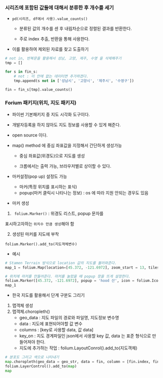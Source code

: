 ### 시리즈에 포함된 값들에 대해서 분류한 후 개수를 세기 

- `pd(시리즈, df에서 사용).value_counts()`
  
  - 분류된 값의 개수를 센 후 내림차순으로 정렬된 결과를 반환한다.
  
  - 주로 index 추출, 반환을 통해 사용한다.

- 이를 활용하여 제외된 자료를 찾고 도출하기

```python
# not in, 반복문을 활용해서 성남, 고양, 제주, 수영 을 삭제해주기
tmp = []

for s in fin_s:
    # not : 이 안에 없는 데이터면 추가하겠다.
    tmp.append(s not in ['성남시', '고양시', '제주시', '수영구'])

fin = fin_s[tmp].value_counts()
```

### Forium 패키지(위치, 지도 패키지)

- 파이썬 기본패키지 중 지도 시각화 도구이다.
- 개발자등록을 하지 않아도 지도 정보를 사용할 수 있게 해준다.
- open source 이다.
- map() method 에 중심 좌표값을 지정해서 간단하게 생성가능

  - 중심 좌표값(위경도)으로 지도를 생성

  - 크롬에서는 출력 가능, 브라우저별로 상이할 수 있다.

- 마커설정(pop up) 설정도 가능
    
  - 마커(특정 위치를 표시하는 표식)
  - popup(마커 클릭시 나타나는 정보) : os 에 따라 지원 안되는 경우도 있음

- 마커 생성

1. ` folium.Marker()` : 위경도 리스트, popup 문자를

표시하고자하는 `위치수 만큼 생성`해야 함

2. 생성된 마커를 지도에 부착

`folium.Marker().add_to(지도객체변수)`

- 예시

```python
# Stamen Terrain 방식으로 location 값의 지도를 불러와준다.
map_1 = folium.Map(location=[45.372, -121.6972], zoom_start = 13, tiles = 'Stamen Terrain')

# 위치에 마커를 만들어준다. 마커를 눌렀을 때 popup 창을 뜨게 설정한다.
folium.Marker([45.372, -121.6972], popup = 'hood 산', icon = folium.Icon(icon='cloud')).add_to(map_1)
map_1

```

- 한국 지도를 활용해서 단계 구분도 그리기
1. 맵객체 생성
2. 맵객체.choropleth()
    - geo_data : 지도 파일의 경로와 파일명, 지도정보 변수명
    - data : 지도에 표현되어야할 값 변수
    - columns : [key로 사용할 data, 값 data]
    - key_on : 지도 경계파일인 json에서 사용할 key 값, data 는 표준 형식으로 만들어져야 한다.
    - 지도에 추가하는 작업 : folium.LayoutConrol().add_to(지도객체)


```python
# 분포도 그리고 색으로 나타내기
map.choropleth(geo_data = geo_str, data = fin, column = [fin.index, fin], key_on = 'feature.id', fill_color = 'PuRd', legend_name ='폐업현황')
folium.LayerControl().add_to(map)
map
```